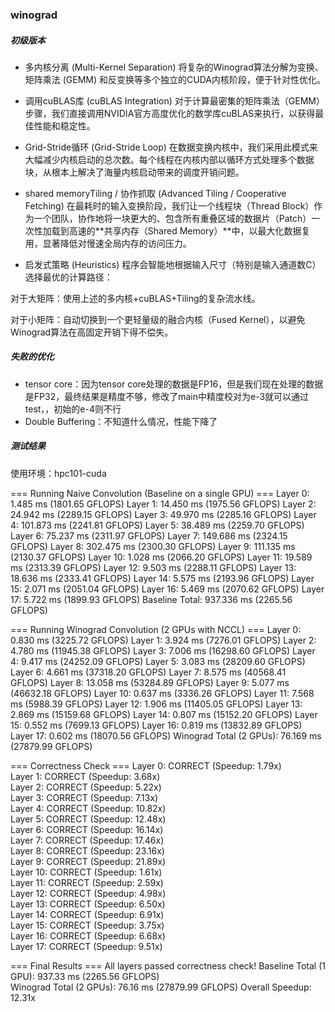 ### winograd

##### 初级版本

- 多内核分离 (Multi-Kernel Separation)
将复杂的Winograd算法分解为变换、矩阵乘法 (GEMM) 和反变换等多个独立的CUDA内核阶段，便于针对性优化。

- 调用cuBLAS库 (cuBLAS Integration)
对于计算最密集的矩阵乘法（GEMM）步骤，我们直接调用NVIDIA官方高度优化的数学库cuBLAS来执行，以获得最佳性能和稳定性。

- Grid-Stride循环 (Grid-Stride Loop)
在数据变换内核中，我们采用此模式来大幅减少内核启动的总次数。每个线程在内核内部以循环方式处理多个数据块，从根本上解决了海量内核启动带来的调度开销问题。

- shared memoryTiling / 协作抓取 (Advanced Tiling / Cooperative Fetching)
在最耗时的输入变换阶段，我们让一个线程块（Thread Block）作为一个团队，协作地将一块更大的、包含所有重叠区域的数据片（Patch）一次性加载到高速的**共享内存（Shared Memory）**中，以最大化数据复用，显著降低对慢速全局内存的访问压力。

- 启发式策略 (Heuristics)
程序会智能地根据输入尺寸（特别是输入通道数C）选择最优的计算路径：

对于大矩阵：使用上述的多内核+cuBLAS+Tiling的复杂流水线。

对于小矩阵：自动切换到一个更轻量级的融合内核（Fused Kernel），以避免Winograd算法在高固定开销下得不偿失。

##### 失败的优化

- tensor core：因为tensor core处理的数据是FP16，但是我们现在处理的数据是FP32，最终结果是精度不够，修改了main中精度校对为e-3就可以通过test，，初始的e-4则不行
- Double Buffering：不知道什么情况，性能下降了

##### 测试结果

使用环境：hpc101-cuda  

=== Running Naive Convolution (Baseline on a single GPU) ===
Layer  0: 1.485 ms (1801.65 GFLOPS)
Layer  1: 14.450 ms (1975.56 GFLOPS)
Layer  2: 24.942 ms (2289.15 GFLOPS)
Layer  3: 49.970 ms (2285.16 GFLOPS)
Layer  4: 101.873 ms (2241.81 GFLOPS)
Layer  5: 38.489 ms (2259.70 GFLOPS)
Layer  6: 75.237 ms (2311.97 GFLOPS)
Layer  7: 149.686 ms (2324.15 GFLOPS)
Layer  8: 302.475 ms (2300.30 GFLOPS)
Layer  9: 111.135 ms (2130.37 GFLOPS)
Layer 10: 1.028 ms (2066.20 GFLOPS)
Layer 11: 19.589 ms (2313.39 GFLOPS)
Layer 12: 9.503 ms (2288.11 GFLOPS)
Layer 13: 18.636 ms (2333.41 GFLOPS)
Layer 14: 5.575 ms (2193.96 GFLOPS)
Layer 15: 2.071 ms (2051.04 GFLOPS)
Layer 16: 5.469 ms (2070.62 GFLOPS)
Layer 17: 5.722 ms (1899.93 GFLOPS)
Baseline Total: 937.336 ms (2265.56 GFLOPS)

=== Running Winograd Convolution (2 GPUs with NCCL) ===
Layer  0: 0.830 ms (3225.72 GFLOPS)
Layer  1: 3.924 ms (7276.01 GFLOPS)
Layer  2: 4.780 ms (11945.38 GFLOPS)
Layer  3: 7.006 ms (16298.60 GFLOPS)
Layer  4: 9.417 ms (24252.09 GFLOPS)
Layer  5: 3.083 ms (28209.60 GFLOPS)
Layer  6: 4.661 ms (37318.20 GFLOPS)
Layer  7: 8.575 ms (40568.41 GFLOPS)
Layer  8: 13.058 ms (53284.89 GFLOPS)
Layer  9: 5.077 ms (46632.18 GFLOPS)
Layer 10: 0.637 ms (3336.26 GFLOPS)
Layer 11: 7.568 ms (5988.39 GFLOPS)
Layer 12: 1.906 ms (11405.05 GFLOPS)
Layer 13: 2.869 ms (15159.68 GFLOPS)
Layer 14: 0.807 ms (15152.20 GFLOPS)
Layer 15: 0.552 ms (7699.13 GFLOPS)
Layer 16: 0.819 ms (13832.89 GFLOPS)
Layer 17: 0.602 ms (18070.56 GFLOPS)
Winograd Total (2 GPUs): 76.169 ms (27879.99 GFLOPS)

=== Correctness Check ===
Layer  0: CORRECT (Speedup: 1.79x)  
Layer  1: CORRECT (Speedup: 3.68x)  
Layer  2: CORRECT (Speedup: 5.22x)  
Layer  3: CORRECT (Speedup: 7.13x)  
Layer  4: CORRECT (Speedup: 10.82x)  
Layer  5: CORRECT (Speedup: 12.48x)  
Layer  6: CORRECT (Speedup: 16.14x)  
Layer  7: CORRECT (Speedup: 17.46x)  
Layer  8: CORRECT (Speedup: 23.16x)  
Layer  9: CORRECT (Speedup: 21.89x)  
Layer 10: CORRECT (Speedup: 1.61x)  
Layer 11: CORRECT (Speedup: 2.59x)  
Layer 12: CORRECT (Speedup: 4.98x)  
Layer 13: CORRECT (Speedup: 6.50x)  
Layer 14: CORRECT (Speedup: 6.91x)  
Layer 15: CORRECT (Speedup: 3.75x)  
Layer 16: CORRECT (Speedup: 6.68x)  
Layer 17: CORRECT (Speedup: 9.51x)  

=== Final Results ===
All layers passed correctness check!
Baseline Total (1 GPU): 937.33 ms (2265.56 GFLOPS)  
Winograd Total (2 GPUs): 76.16 ms (27879.99 GFLOPS) 
Overall Speedup: 12.31x